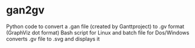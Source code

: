 # gan2gv
Python code to convert a .gan file (created by Ganttproject) to .gv format (GraphViz dot format) 
Bash script for Linux and batch file for Dos/Windows converts .gv file to .svg and displays it
